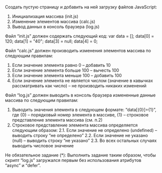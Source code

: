﻿Создать пустую страницу и добавить на ней загрузку файлов JavaScript:
1.	Инициализация массива (init.js)
2.	Изменение элементов массива (calc.js)
3.	Вывод данных в консоль браузера (log.js)

Файл “init.js” должен содержать следующий код:
var data = [];
data[0] = 120;
data[1] = "40";
data[3] = null;
data[4] = 0;

Файл “calc.js” должен производить изменения элементов массива по следующим правилам:
1.	Если значение элемента равно 0 – добавить 10
2.	Если значение элемента больше 100 – вычесть 100
3.	Если значение элемента меньше 100 – добавить 100
4.	Если значение элемента не является числом (значение в кавычках рассматривать как число) – не производить никаких изменений

Файл “log.js” должен выводить в консоль браузера измененные данные массива по следующим правилам:
1.	Выводить значения элемента в следующем формате: “data[{0}]={1}”, где {0} – порядковый номер элемента в массиве, {1} – строковое представление элемента массива (см. п.2)
2.	Строковое представление элемента массива определяется следующим образом:
2.1.	Если значение не определено (undefined) – выводить строку “не определено”
2.2.	Если значение не указано (null) – выводить строку “не указано”
2.3.	Во всех остальных случаях выводить числовое значение

Не обязательное задание (*):
Выполнить задание таким образом, чтобы скрипт “log.js” загружался первым без использования атрибутов “async” и “defer”.


